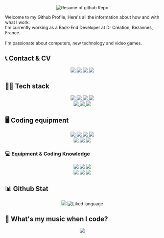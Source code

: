<div align="center">
    <img src="http://github-profile-summary-cards.vercel.app/api/cards/profile-details?username=Alker51&theme=jolly" alt="Resume of github Repo"/>
</div>

Welcome to my Github Profile, Here's all the information about how and with what I work.<br />
I'm currently working as a Back-End Developer at Dr Création, Bezannes, France.<br />
<br />
I'm passionate about computers, new technology and video games.

## 📞 Contact & CV

<div align="center">
  <a href="mailto:remyrobin51@gmail.com">
      <img src="https://img.shields.io/badge/Gmail-D14836?style=for-the-badge&logo=gmail&logoColor=white">
  </a>
  <a href="https://www.linkedin.com/in/remy-robin-dev/">
    <img src="https://img.shields.io/badge/LinkedIn-0077B5?style=for-the-badge&logo=linkedin&logoColor=white">
  </a>
    <a href="https://pdfhost.io/v/SH3CYnkOI_RemyRobinCV">
    <img src="https://img.shields.io/badge/PDF-CV-red?style=for-the-badge&logo=adobe">
</a> 
  <a href="https://github.com/Alker51">
    <img src="https://img.shields.io/badge/GitHub-100000?style=for-the-badge&logo=github&logoColor=white">
  </a>
</div>

## 👨‍💻 Tech stack
<div align="center">
  <a href="https://php.net">
      <img src="https://img.shields.io/badge/PHP-777BB4?style=for-the-badge&logo=php&logoColor=white">
  </a>
  <a href="https://developer.mozilla.org/fr/docs/Web/HTML">
      <img src="https://img.shields.io/badge/HTML5-E34F26?style=for-the-badge&logo=html5&logoColor=white">
  </a>
  <a href="https://developer.mozilla.org/fr/docs/Web/CSS">
      <img src="https://img.shields.io/badge/CSS3-1572B6?style=for-the-badge&logo=css3&logoColor=white">
  </a>
  <a href="https://developer.mozilla.org/fr/docs/Web/JavaScript">
      <img src="https://img.shields.io/badge/JavaScript-323330?style=for-the-badge&logo=javascript&logoColor=F7DF1E">
  </a>
  <br>
  <a href="https://www.typescriptlang.org/">
      <img src="https://img.shields.io/badge/TypeScript-007ACC?style=for-the-badge&logo=typescript&logoColor=white">
  </a>
  <a href="https://www.mysql.com/fr/">
      <img src="https://img.shields.io/badge/MySQL-005C84?style=for-the-badge&logo=mysql&logoColor=white">
  </a>
  <a href="https://symfony.com/">
      <img src="https://img.shields.io/badge/Symfony-000000?style=for-the-badge&logo=Symfony&logoColor=white">
  </a>

</div>

## 🖥 Coding equipment

<div align="center">
  <a href="https://www.microsoft.com/fr-fr/windows?r=1">
      <img src="https://img.shields.io/badge/Windows_11-0078d4?style=for-the-badge&logo=windows-11&logoColor=white">
  </a>
  <a href="https://www.jetbrains.com/fr-fr/phpstorm/">
      <img src="http://img.shields.io/badge/-PHPStorm-181717?style=for-the-badge&logo=phpstorm&logoColor=whit">
  </a>
  <a href="https://code.visualstudio.com/">
      <img src="https://img.shields.io/badge/VSCode-0078D4?style=for-the-badge&logo=visual%20studio%20code&logoColor=white">
  </a>
  <a href="https://learn.microsoft.com/fr-fr/powershell/scripting/overview?view=powershell-7.3">
      <img src="https://img.shields.io/badge/powershell-5391FE?style=for-the-badge&logo=powershell&logoColor=white">
  </a>
  <br>
  <a href="https://www.google.com/intl/fr_fr/chrome/">
      <img src="https://img.shields.io/badge/Google_chrome-4285F4?style=for-the-badge&logo=Google-chrome&logoColor=white">
  </a>
  <a href="https://www.intel.fr/content/www/fr/fr/products/details/processors/core/i7.html">
      <img src="https://img.shields.io/badge/Intel%20Core_i7_10th-0071C5?style=for-the-badge&logo=intel&logoColor=white">
  </a>
    <a href="https://laragon.org/index.html">
      <img src="https://img.shields.io/badge/Laragon-0E83CD?style=for-the-badge&logo=Laragon&logoColor=white">
  </a>
</div>

### 💻 Equipment & Coding Knowledge

<div align="center">
  <img src="https://img.shields.io/badge/Linux-FCC624?style=for-the-badge&logo=linux&logoColor=black">
  <img src="https://img.shields.io/badge/Ubuntu-E95420?style=for-the-badge&logo=ubuntu&logoColor=white">
  <img src="https://img.shields.io/badge/mac%20os-000000?style=for-the-badge&logo=apple&logoColor=white">
  <br>
  <img src="https://img.shields.io/badge/React-20232A?style=for-the-badge&logo=react&logoColor=61DAFB">
  <img src="https://img.shields.io/badge/React_Native-20232A?style=for-the-badge&logo=react&logoColor=61DAFB">
  <img src="https://img.shields.io/badge/Microsoft_Office-D83B01?style=for-the-badge&logo=microsoft-office&logoColor=white">
</div>

## 📊 Github Stat
<div align="center">
  <img src="https://streak-stats.demolab.com?user=Alker51&theme=jolly&date_format=j%20M%5B%20Y%5D&exclude_days=Sun%2CSat">
  <img src="https://github-readme-stats.vercel.app/api/top-langs/?username=Alker51&theme=jolly" alt="Liked language">
</div>

## 📀 What's my music when I code?

<div align="center">
  <a src="https://open.spotify.com/user/11179279444">
    <img src="https://spotify-github-profile.vercel.app/api/view?uid=11179279444&cover_image=false&theme=default&show_offline=true&background_color=121212&interchange=true">
  </a>
</div>
